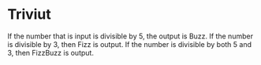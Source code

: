 # Triviut
If the number that is input is divisible by 5, the output is Buzz.
If the number is divisible by 3, then Fizz is output.
If the number is divisible by both 5 and 3, then FizzBuzz is output.
